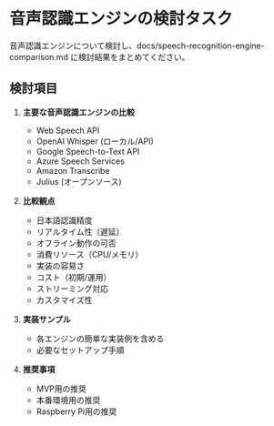 # 音声認識エンジンの検討タスク

音声認識エンジンについて検討し、docs/speech-recognition-engine-comparison.md に検討結果をまとめてください。

## 検討項目

1. **主要な音声認識エンジンの比較**
   - Web Speech API
   - OpenAI Whisper (ローカル/API)
   - Google Speech-to-Text API
   - Azure Speech Services
   - Amazon Transcribe
   - Julius (オープンソース)

2. **比較観点**
   - 日本語認識精度
   - リアルタイム性（遅延）
   - オフライン動作の可否
   - 消費リソース（CPU/メモリ）
   - 実装の容易さ
   - コスト（初期/運用）
   - ストリーミング対応
   - カスタマイズ性

3. **実装サンプル**
   - 各エンジンの簡単な実装例を含める
   - 必要なセットアップ手順

4. **推奨事項**
   - MVP用の推奨
   - 本番環境用の推奨
   - Raspberry Pi用の推奨